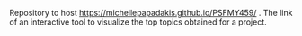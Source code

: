Repository to host https://michellepapadakis.github.io/PSFMY459/ . The link of an interactive tool to visualize the top topics obtained for a project. 
